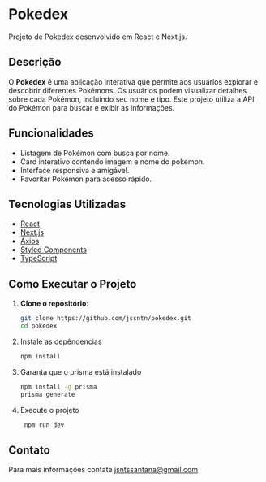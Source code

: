 # Pokedex

Projeto de Pokedex desenvolvido em React e Next.js.

## Descrição

O **Pokedex** é uma aplicação interativa que permite aos usuários explorar e descobrir diferentes Pokémons. Os usuários podem visualizar detalhes sobre cada Pokémon, incluindo seu nome e tipo. Este projeto utiliza a API do Pokémon para buscar e exibir as informações.

## Funcionalidades

- Listagem de Pokémon com busca por nome.
- Card interativo contendo imagem e nome do pokemon.
- Interface responsiva e amigável.
- Favoritar Pokémon para acesso rápido.

## Tecnologias Utilizadas

- [React](https://reactjs.org/)
- [Next.js](https://nextjs.org/)
- [Axios](https://axios-http.com/)
- [Styled Components](https://styled-components.com/)
- [TypeScript](https://www.typescriptlang.org/)


## Como Executar o Projeto

1. **Clone o repositório**:
   ```bash
   git clone https://github.com/jssntn/pokedex.git
   cd pokedex

2. Instale as depêndencias
    ```bash
    npm install 
    ```
   
3. Garanta que o prisma está instalado
    ```bash
    npm install -g prisma
    prisma generate
   ```
4. Execute o projeto
    ```bash
     npm run dev
    ```

## Contato
Para mais informações contate jsntssantana@gmail.com